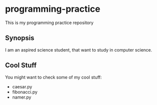 # programming-practice
This is my programming practice repository

## Synopsis
I am an aspired science student, that want to study in computer science.

## Cool Stuff
You might want to check some of my cool stuff:
* caesar.py 
* fibonacci.py
* namer.py